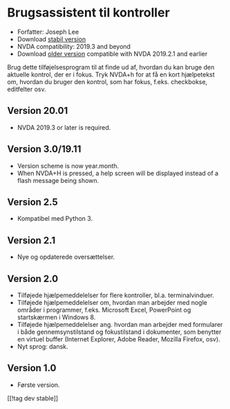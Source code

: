 # Brugsassistent til kontroller #

* Forfatter: Joseph Lee
* Download [stabil version][1]
* NVDA compatibility: 2019.3 and beyond
* Download [older version][3] compatible with NVDA 2019.2.1 and earlier

Brug dette tilføjelsesprogram til at finde ud af, hvordan du kan bruge den
aktuelle kontrol, der er i fokus. Tryk NVDA+h for at få en kort hjælpetekst
om, hvordan du bruger den kontrol, som har fokus, f.eks. checkbokse,
editfelter osv.

## Version 20.01

* NVDA 2019.3 or later is required.

## Version 3.0/19.11

* Version scheme is now year.month.
* When NVDA+H is pressed, a help screen will be displayed instead of a flash
  message being shown.

## Version 2.5

* Kompatibel med Python 3.

## Version 2.1

* Nye og opdaterede oversættelser.

## Version 2.0

* Tilføjede hjælpemeddelelser for flere kontroller, bl.a. terminalvinduer.
* Tilføjede hjælpemeddelelser om, hvordan man arbejder med nogle områder i
  programmer, f.eks. Microsoft Excel, PowerPoint og startskærmen i Windows
  8.
* Tilføjede hjælpemeddelelser ang. hvordan man arbejder med formularer i
  både gennemsynstilstand og fokustilstand i dokumenter, som benytter en
  virtuel buffer (Internet Explorer, Adobe Reader, Mozilla Firefox, osv).
* Nyt sprog: dansk.

## Version 1.0

* Første version.

[[!tag dev stable]]

[1]: https://addons.nvda-project.org/files/get.php?file=cua

[2]: https://addons.nvda-project.org/files/get.php?file=cua-dev

[3]: https://addons.nvda-project.org/files/get.php?file=cua-2019
